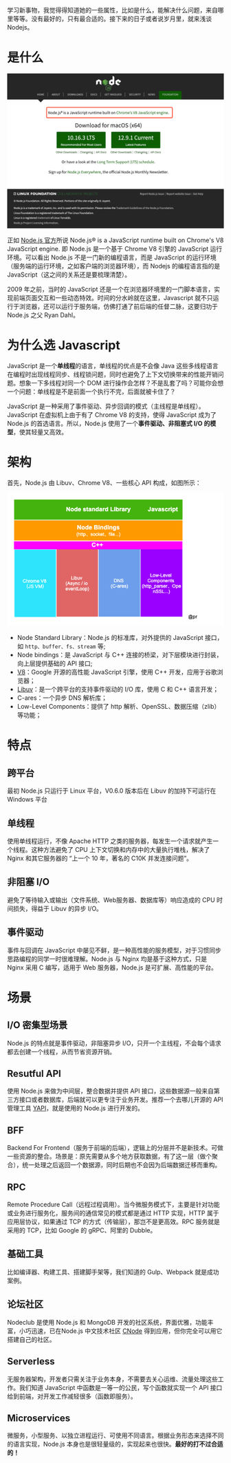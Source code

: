 学习新事物，我觉得得知道她的一些属性，比如是什么，能解决什么问题，来自哪里等等。没有最好的，只有最合适的。接下来的日子或者说岁月里，就来浅谈 Nodejs。

# 是什么
![](./assets/nodejs@2x.png)

正如 [Node.js 官方]所说 Node.js® is a JavaScript runtime built on Chrome's V8 JavaScript engine. 即 Node.js 是一个基于 Chrome V8 引擎的 JavaScript 运行环境。可以看出 Node.js 不是一门新的编程语言，而是 JavaScript 的运行环境（服务端的运行环境，之如客户端的浏览器环境），而 Nodejs 的编程语言指的是 JavaScript（这之间的关系还是要梳理清楚）。

2009 年之前，当时的 JavaScript 还是一个在浏览器环境里的一门脚本语言，实现前端页面交互和一些动态特效。时间的分水岭就在这里，Javascript 就不只运行于浏览器，还可以运行于服务端，仿佛打通了前后端的任督二脉，这要归功于 Node.js 之父 Ryan Dahl。


# 为什么选 Javascript
JavaScript 是一个**单线程**的语言，单线程的优点是不会像 Java 这些多线程语言在编程时出现线程同步、线程锁问题，同时也避免了上下文切换带来的性能开销问题。想象一下多线程对同一个 DOM 进行操作会怎样？不是乱套了吗？可能你会想一个问题：单线程是不是前面一个执行不完，后面就被卡住了？

JavaScript 是一种采用了事件驱动、异步回调的模式（主线程是单线程）。JavaScript 在虚拟机上由于有了 Chrome V8 的支持，使得 JavaScript 成为了 Node.js 的首选语言。所以，Node.js 使用了一个**事件驱动、非阻塞式 I/O 的模型**，使其轻量又高效。

# 架构
首先，Node.js 由 Libuv、Chrome V8、一些核心 API 构成，如图所示：

![架构](./assets/nodejs-architecture.png)

- Node Standard Library：Node.js 的标准库，对外提供的 JavaScript 接口，如 `http、buffer、fs、stream` 等;
- Node bindings：是 JavaScript 与 C++ 连接的桥梁，对下层模块进行封装，向上层提供基础的 API 接口;
- [V8]()：Google 开源的高性能 JavaScript 引擎，使用 C++ 开发，应用于谷歌浏览器；
- [Libuv]()：是一个跨平台的支持事件驱动的 I/O 库，使用 C 和 C++ 语言开发；
- C-ares：一个异步 DNS 解析库；
- Low-Level Components：提供了 http 解析、OpenSSL、数据压缩（zlib）等功能；

# 特点
## 跨平台
最初 Node.js 只运行于 Linux 平台，V0.6.0 版本后在 Libuv 的加持下可运行在 Windows 平台

## 单线程
使用单线程运行，不像 Apache HTTP 之类的服务器，每发生一个请求就产生一个线程。这种方法避免了 CPU 上下文切换和内存中的大量执行堆栈，解决了 Nginx 和其它服务器的 “上一个 10 年，著名的 C10K 并发连接问题”。

## 非阻塞 I/O
避免了等待输入或输出（文件系统、Web服务器、数据库等）响应造成的 CPU 时间损失，得益于 Libuv 的异步 I/O。

## 事件驱动
事件与回调在 JavaScript 中屡见不鲜，是一种高性能的服务模型，对于习惯同步思路编程的同学一时很难理解。Node.js 与 Nginx 均是基于这种方式，只是 Nginx 采用 C 编写，适用于 Web 服务器，Node.js 是可扩展、高性能的平台。


# 场景
## I/O 密集型场景
Node.js 的特点就是事件驱动，非阻塞异步 I/O，只开一个主线程，不会每个请求都去创建一个线程，从而节省资源开销。

## Resutful API
使用 Node.js 来做为中间层，整合数据并提供 API 接口，这些数据源一般来自第三方接口或者数据库，后端就可以更专注于业务开发。推荐一个去哪儿开源的 API 管理工具 [YAPI]()，就是使用的 Node.js 进行开发的。

## BFF
Backend For Frontend（服务于前端的后端），逻辑上的分层并不是新技术。可做一些资源的整合。场景是：原先需要从多个地方获取数据，有了这一层（做个聚合），统一处理之后返回一个数据源，同时后期也不会因为后端数据迁移而重构。

## RPC
Remote Procedure Call（远程过程调用）。当今微服务模式下，主要是针对功能或业务进行服务化，服务间的通信常见的模式都是通过 HTTP 实现，HTTP 属于应用层协议，如果通过 TCP 的方式（传输层），那岂不是更高效。RPC 服务就是采用的 TCP，比如 Google 的 gRPC、阿里的 Dubble。

## 基础工具
比如编译器、构建工具、搭建脚手架等，我们知道的 Gulp、Webpack 就是成功案例。

## 论坛社区
Nodeclub 是使用 Node.js 和 MongoDB 开发的社区系统，界面优雅，功能丰富，小巧迅速，已在Node.js 中文技术社区 [CNode]() 得到应用，但你完全可以用它搭建自己的社区。

## Serverless
无服务器架构，开发者只需关注于业务本身，不需要去关心运维、流量处理这些工作。我们知道 JavaScript 中函数是一等一的公民，写个函数就实现一个 API 接口给到前端，对开发工作减轻很多（函数即服务）。

## Microservices
微服务，小型服务、以独立进程运行、可使用不同语言。根据业务形态来选择不同的语言实现，Node.js 本身也是很轻量级的，实现起来也很快。**最好的打不过合适的！**

[Node.js 官方]: https://nodejs.org/en/
[V8]: https://v8.dev/
[Libuv]: https://github.com/luohaha/Chinese-uvbook
[YAPI]: https://github.com/YMFE/yapi
[Cnode]: https://cnodejs.org/
[Nodeclub]: https://github.com/cnodejs/nodeclub